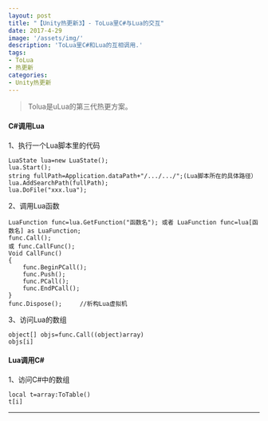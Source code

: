 ```yaml
---
layout: post
title: "【Unity热更新3】- ToLua里C#与Lua的交互"
date: 2017-4-29
image: '/assets/img/'
description: 'ToLua里C#和Lua的互相调用.'
tags:
- ToLua
- 热更新
categories:
- Unity热更新 
---
```


> Tolua是uLua的第三代热更方案。

#### C#调用Lua

1、执行一个Lua脚本里的代码
 
    LuaState lua=new LuaState();
    lua.Start();
    string fullPath=Application.dataPath+"/.../.../";(Lua脚本所在的具体路径）
    lua.AddSearchPath(fullPath);
    lua.DoFile("xxx.lua");

2、调用Lua函数

    LuaFunction func=lua.GetFunction("函数名"); 或者 LuaFunction func=lua[函数名] as LuaFunction;
    func.Call();
    或 func.CallFunc();
    Void CallFunc()
    {
	    func.BeginPCall();
	    func.Push();
	    func.PCall();
	    func.EndPCall();
    }
    func.Dispose();		//析构Lua虚拟机

3、访问Lua的数组

    object[] objs=func.Call((object)array)
    objs[i]

#### Lua调用C#

1、访问C#中的数组

    local t=array:ToTable()
    t[i]

---

